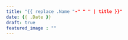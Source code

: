 ```yaml
---
title: "{{ replace .Name "-" " " | title }}"
date: {{ .Date }}
draft: true
featured_image : ""
---
```


